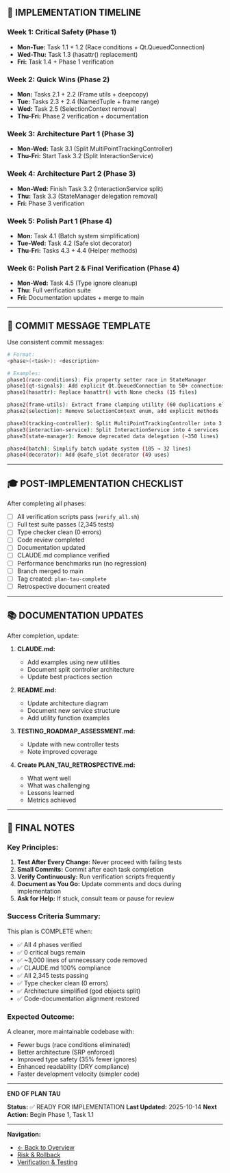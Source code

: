 ## 📅 **IMPLEMENTATION TIMELINE**

### **Week 1: Critical Safety (Phase 1)**
- **Mon-Tue:** Task 1.1 + 1.2 (Race conditions + Qt.QueuedConnection)
- **Wed-Thu:** Task 1.3 (hasattr() replacement)
- **Fri:** Task 1.4 + Phase 1 verification

### **Week 2: Quick Wins (Phase 2)**
- **Mon:** Tasks 2.1 + 2.2 (Frame utils + deepcopy)
- **Tue:** Tasks 2.3 + 2.4 (NamedTuple + frame range)
- **Wed:** Task 2.5 (SelectionContext removal)
- **Thu-Fri:** Phase 2 verification + documentation

### **Week 3: Architecture Part 1 (Phase 3)**
- **Mon-Wed:** Task 3.1 (Split MultiPointTrackingController)
- **Thu-Fri:** Start Task 3.2 (Split InteractionService)

### **Week 4: Architecture Part 2 (Phase 3)**
- **Mon-Wed:** Finish Task 3.2 (InteractionService split)
- **Thu:** Task 3.3 (StateManager delegation removal)
- **Fri:** Phase 3 verification

### **Week 5: Polish Part 1 (Phase 4)**
- **Mon:** Task 4.1 (Batch system simplification)
- **Tue-Wed:** Task 4.2 (Safe slot decorator)
- **Thu-Fri:** Tasks 4.3 + 4.4 (Helper methods)

### **Week 6: Polish Part 2 & Final Verification (Phase 4)**
- **Mon-Wed:** Task 4.5 (Type ignore cleanup)
- **Thu:** Full verification suite
- **Fri:** Documentation updates + merge to main

---

## 📝 **COMMIT MESSAGE TEMPLATE**

Use consistent commit messages:

```bash
# Format:
<phase>(<task>): <description>

# Examples:
phase1(race-conditions): Fix property setter race in StateManager
phase1(qt-signals): Add explicit Qt.QueuedConnection to 50+ connections
phase1(hasattr): Replace hasattr() with None checks (15 files)

phase2(frame-utils): Extract frame clamping utility (60 duplications eliminated)
phase2(selection): Remove SelectionContext enum, add explicit methods

phase3(tracking-controller): Split MultiPointTrackingController into 3 controllers
phase3(interaction-service): Split InteractionService into 4 services
phase3(state-manager): Remove deprecated data delegation (~350 lines)

phase4(batch): Simplify batch update system (105 → 32 lines)
phase4(decorator): Add @safe_slot decorator (49 uses)
```

---

## 🎓 **POST-IMPLEMENTATION CHECKLIST**

After completing all phases:

- [ ] All verification scripts pass (`verify_all.sh`)
- [ ] Full test suite passes (2,345 tests)
- [ ] Type checker clean (0 errors)
- [ ] Code review completed
- [ ] Documentation updated
- [ ] CLAUDE.md compliance verified
- [ ] Performance benchmarks run (no regression)
- [ ] Branch merged to main
- [ ] Tag created: `plan-tau-complete`
- [ ] Retrospective document created

---

## 📚 **DOCUMENTATION UPDATES**

After completion, update:

1. **CLAUDE.md:**
   - Add examples using new utilities
   - Document split controller architecture
   - Update best practices section

2. **README.md:**
   - Update architecture diagram
   - Document new service structure
   - Add utility function examples

3. **TESTING_ROADMAP_ASSESSMENT.md:**
   - Update with new controller tests
   - Note improved coverage

4. **Create PLAN_TAU_RETROSPECTIVE.md:**
   - What went well
   - What was challenging
   - Lessons learned
   - Metrics achieved

---

## 🎯 **FINAL NOTES**

### **Key Principles:**

1. **Test After Every Change:** Never proceed with failing tests
2. **Small Commits:** Commit after each task completion
3. **Verify Continuously:** Run verification scripts frequently
4. **Document as You Go:** Update comments and docs during implementation
5. **Ask for Help:** If stuck, consult team or pause for review

### **Success Criteria Summary:**

This plan is COMPLETE when:
- ✅ All 4 phases verified
- ✅ 0 critical bugs remain
- ✅ ~3,000 lines of unnecessary code removed
- ✅ CLAUDE.md 100% compliance
- ✅ All 2,345 tests passing
- ✅ Type checker clean (0 errors)
- ✅ Architecture simplified (god objects split)
- ✅ Code-documentation alignment restored

### **Expected Outcome:**

A cleaner, more maintainable codebase with:
- Fewer bugs (race conditions eliminated)
- Better architecture (SRP enforced)
- Improved type safety (35% fewer ignores)
- Enhanced readability (DRY compliance)
- Faster development velocity (simpler code)

---

**END OF PLAN TAU**

**Status:** ✅ READY FOR IMPLEMENTATION
**Last Updated:** 2025-10-14
**Next Action:** Begin Phase 1, Task 1.1

---

**Navigation:**
- [← Back to Overview](README.md)
- [Risk & Rollback](risk_and_rollback.md)
- [Verification & Testing](verification_and_testing.md)

